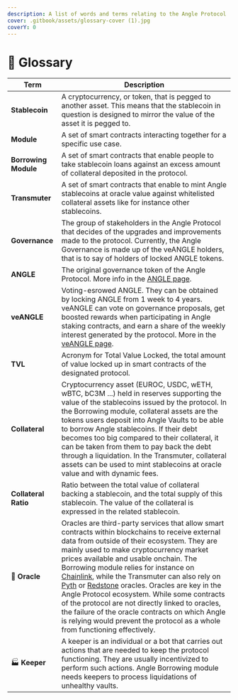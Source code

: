 ```yaml
---
description: A list of words and terms relating to the Angle Protocol
cover: .gitbook/assets/glossary-cover (1).jpg
coverY: 0
---
```


# 📒 Glossary

| Term                 | Description                                                                                                                                                                                                                                                                                                                                                                                                                                                                                                                                                                                                                                                                                   |
| -------------------- | --------------------------------------------------------------------------------------------------------------------------------------------------------------------------------------------------------------------------------------------------------------------------------------------------------------------------------------------------------------------------------------------------------------------------------------------------------------------------------------------------------------------------------------------------------------------------------------------------------------------------------------------------------------------------------------------- |
| **Stablecoin**       | A cryptocurrency, or token, that is pegged to another asset. This means that the stablecoin in question is designed to mirror the value of the asset it is pegged to.                                                                                                                                                                                                                                                                                                                                                                                                                                                                                                                         |
| **Module**           | A set of smart contracts interacting together for a specific use case.                                                                                                                                                                                                                                                                                                                                                                                                                                                                                                                                                                                                                        |
| **Borrowing Module** | A set of smart contracts that enable people to take stablecoin loans against an excess amount of collateral deposited in the protocol.                                                                                                                                                                                                                                                                                                                                                                                                                                                                                                                                                        |
| **Transmuter**       | A set of smart contracts that enable to mint Angle stablecoins at oracle value against whitelisted collateral assets like for instance other stablecoins.                                                                                                                                                                                                                                                                                                                                                                                                                                                                                                                                     |
| **Governance**       | The group of stakeholders in the Angle Protocol that decides of the upgrades and improvements made to the protocol. Currently, the Angle Governance is made up of the veANGLE holders, that is to say of holders of locked ANGLE tokens.                                                                                                                                                                                                                                                                                                                                                                                                                                                      |
| **ANGLE**            | The original governance token of the Angle Protocol. More info in the [ANGLE page](governance/angle-token.md).                                                                                                                                                                                                                                                                                                                                                                                                                                                                                                                                                                                |
| **veANGLE**          | Voting-esrowed ANGLE. They can be obtained by locking ANGLE from 1 week to 4 years. veANGLE can vote on governance proposals, get boosted rewards when participating in Angle staking contracts, and earn a share of the weekly interest generated by the protocol. More in the [veANGLE page](governance/veANGLE/).                                                                                                                                                                                                                                                                                                                                                                          |
| **TVL**              | Acronym for Total Value Locked, the total amount of value locked up in smart contracts of the designated protocol.                                                                                                                                                                                                                                                                                                                                                                                                                                                                                                                                                                            |
| **Collateral**       | Cryptocurrency asset (EUROC, USDC, wETH, wBTC, bC3M ...) held in reserves supporting the value of the stablecoins issued by the protocol. In the Borrowing module, collateral assets are the tokens users deposit into Angle Vaults to be able to borrow Angle stablecoins. If their debt becomes too big compared to their collateral, it can be taken from them to pay back the debt through a liquidation. In the Transmuter, collateral assets can be used to mint stablecoins at oracle value and with dynamic fees.                                                                                                                                                                     |
| **Collateral Ratio** | Ratio between the total value of collateral backing a stablecoin, and the total supply of this stablecoin. The value of the collateral is expressed in the related stablecoin.                                                                                                                                                                                                                                                                                                                                                                                                                                                                                                                |
| 🔱 **Oracle**        | Oracles are third-party services that allow smart contracts within blockchains to receive external data from outside of their ecosystem. They are mainly used to make cryptocurrency market prices available and usable onchain. The Borrowing module relies for instance on [Chainlink](https://chain.link), while the Transmuter can also rely on [Pyth](https://pyth.network) or [Redstone](https://redstone.finance) oracles. Oracles are key in the Angle Protocol ecosystem. While some contracts of the protocol are not directly linked to oracles, the failure of the oracle contracts on which Angle is relying would prevent the protocol as a whole from functioning effectively. |
| 🏭 **Keeper**        | A keeper is an individual or a bot that carries out actions that are needed to keep the protocol functioning. They are usually incentivized to perform such actions. Angle Borrowing module needs keepers to process liquidations of unhealthy vaults.                                                                                                                                                                                                                                                                                                                                                                                                                                        |
